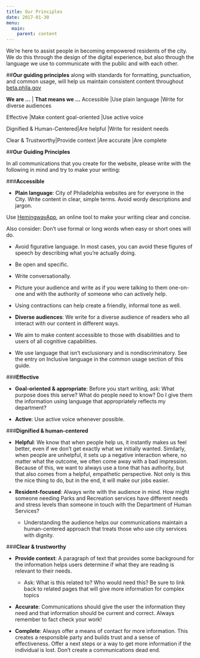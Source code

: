 ```yaml
---
title: Our Principles
date: 2017-01-30
menu:
  main:
    parent: content
---
```


We’re here to assist people in becoming empowered residents of the city. We do this through the design of the digital experience, but also through the language we use to communicate with the public and with each other. 

##**Our guiding principles**
along with standards for formatting, punctuation, and common usage, will help  us maintain consistent content throughout [beta.phila.gov](www.beta.phila.gov) 

**We are ...** | **That means we ...**
Accessible |Use plain language
|Write for diverse audiences

Effective |Make content goal-oriented
|Use active voice

Dignified & Human-Centered|Are helpful
|Write for resident needs

Clear & Trustworthy|Provide context
|Are accurate
|Are complete


##**Our Guiding Principles**

In all communications that you create for the website, please write with the following in mind and try to make your writing: 

###**Accessible**

* **Plain language**: City of Philadelphia websites are for everyone in the City. Write content in clear, simple terms. Avoid wordy descriptions and jargon. 

Use [HemingwayApp](http://www.hemingwayapp.com/), an online tool to make your writing clear and concise. 

Also consider: Don’t use formal or long words when easy or short ones will do. 

* Avoid figurative language. In most cases, you can avoid these figures of speech by describing what you’re actually doing.
 
 * Be open and specific.
 * Write conversationally. 

 * Picture your audience and write as if you were talking to them one-on-one and with the authority of someone who can actively help. 
 * Using contractions can help create a friendly, informal tone as well. 

* **Diverse audiences**: We write for a diverse audience of readers who all interact with our content in different ways. 

 * We aim to make content accessible to those with disabilities and to users of all cognitive capabilities. 
 * We use language that isn’t exclusionary and is nondiscriminatory. See the entry on Inclusive language in the common usage section of this guide.

###**Effective**
* **Goal-oriented & appropriate**: 
Before you start writing, ask: What purpose does this serve? What do people need to know? Do I give them the information using language that appropriately reflects my department? 

* **Active**: Use active voice whenever possible. 

###**Dignified & human-centered**
* **Helpful**: We know that when people help us, it instantly makes us feel better, even if we don’t get exactly what we initially wanted. Similarly, when people are unhelpful, it sets up a negative interaction where, no matter what the outcome, we often come away with a bad impression. Because of this, we want to always use a tone that has authority, but that also comes from a helpful, empathetic perspective. Not only is this the nice thing to do, but in the end, it will make our jobs easier.

* **Resident-focused**: Always write with the audience in mind. How might someone needing Parks and Recreation services have different needs and stress levels than someone in touch with the Department of Human Services? 
  * Understanding the audience helps our communications maintain a human-centered approach that treats those who use city services with dignity. 

###**Clear & trustworthy**
* **Provide context**: A paragraph of text that provides some background for the information helps users determine if what they are reading is relevant to their needs. 
  * Ask: What is this related to? Who would need this? Be sure to link back to related pages that will give more information for complex topics

* **Accurate**: Communications should give the user the information they need and that information should be current and correct. Always remember to fact check your work!

* **Complete**: Always offer a means of contact for more information. This creates a responsible party and builds trust and a sense of effectiveness. Offer a next steps or a way to get more information if the individual  is lost. Don’t create a communications dead end. 
